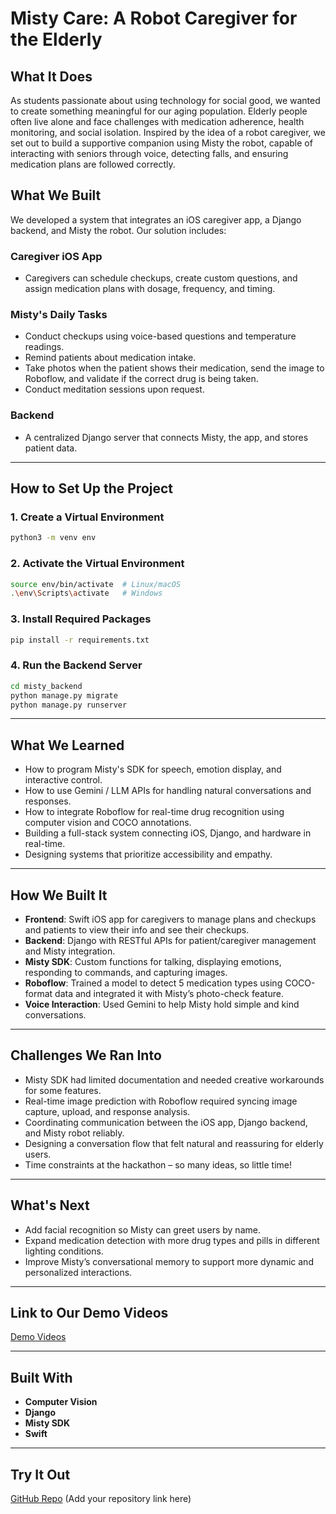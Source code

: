 # Misty Care: A Robot Caregiver for the Elderly

## What It Does
As students passionate about using technology for social good, we wanted to create something meaningful for our aging population. Elderly people often live alone and face challenges with medication adherence, health monitoring, and social isolation. Inspired by the idea of a robot caregiver, we set out to build a supportive companion using Misty the robot, capable of interacting with seniors through voice, detecting falls, and ensuring medication plans are followed correctly.

## What We Built
We developed a system that integrates an iOS caregiver app, a Django backend, and Misty the robot. Our solution includes:

### **Caregiver iOS App**
- Caregivers can schedule checkups, create custom questions, and assign medication plans with dosage, frequency, and timing.

### **Misty's Daily Tasks**
- Conduct checkups using voice-based questions and temperature readings.
- Remind patients about medication intake.
- Take photos when the patient shows their medication, send the image to Roboflow, and validate if the correct drug is being taken.
- Conduct meditation sessions upon request.

### **Backend**
- A centralized Django server that connects Misty, the app, and stores patient data.

---

## How to Set Up the Project

### 1. Create a Virtual Environment
```bash
python3 -m venv env
```

### 2. Activate the Virtual Environment
```bash
source env/bin/activate  # Linux/macOS
.\env\Scripts\activate   # Windows
```

### 3. Install Required Packages
```bash
pip install -r requirements.txt
```

### 4. Run the Backend Server
```bash
cd misty_backend
python manage.py migrate
python manage.py runserver
```

---

## What We Learned
- How to program Misty's SDK for speech, emotion display, and interactive control.
- How to use Gemini / LLM APIs for handling natural conversations and responses.
- How to integrate Roboflow for real-time drug recognition using computer vision and COCO annotations.
- Building a full-stack system connecting iOS, Django, and hardware in real-time.
- Designing systems that prioritize accessibility and empathy.

---

## How We Built It
- **Frontend**: Swift iOS app for caregivers to manage plans and checkups and patients to view their info and see their checkups.
- **Backend**: Django with RESTful APIs for patient/caregiver management and Misty integration.
- **Misty SDK**: Custom functions for talking, displaying emotions, responding to commands, and capturing images.
- **Roboflow**: Trained a model to detect 5 medication types using COCO-format data and integrated it with Misty’s photo-check feature.
- **Voice Interaction**: Used Gemini to help Misty hold simple and kind conversations.

---

## Challenges We Ran Into
- Misty SDK had limited documentation and needed creative workarounds for some features.
- Real-time image prediction with Roboflow required syncing image capture, upload, and response analysis.
- Coordinating communication between the iOS app, Django backend, and Misty robot reliably.
- Designing a conversation flow that felt natural and reassuring for elderly users.
- Time constraints at the hackathon – so many ideas, so little time!

---

## What's Next
- Add facial recognition so Misty can greet users by name.
- Expand medication detection with more drug types and pills in different lighting conditions.
- Improve Misty’s conversational memory to support more dynamic and personalized interactions.

---

## Link to Our Demo Videos
[Demo Videos](https://drive.google.com/drive/folders/1ZY48Qaq21S-a7W4wtOGreNQ9_OP9RnAC?usp=drive_link)

---

## Built With
- **Computer Vision**
- **Django**
- **Misty SDK**
- **Swift**

---

## Try It Out
[GitHub Repo](#) (Add your repository link here)
